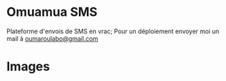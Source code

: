 # Omuamua SMS

Plateforme d'envois de SMS en vrac; Pour un déploiement envoyer moi un mail à oumaroulabo@gmail.com

# Images
